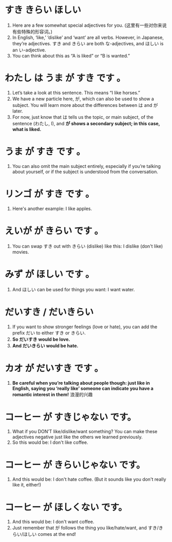 # すき  きらい  ほしい
1. Here are a few somewhat special adjectives for you. (这里有一些对你来说有些特殊的形容词。)
2. In English, ‘like,’ ‘dislike’ and ‘want’ are all verbs. However, in Japanese, they’re adjectives. すき and きらい are both な-adjectives, and ほしい is an い-adjective.
5. You can think about this as “A is liked” or “B is wanted.”

# わたし  は  うま  が  すき  です 。

1. Let’s take a look at this sentence. This means “I like horses.”
2. We have a new particle here, が, which can also be used to show a subject. You will learn more about the differences between は and が later.
3. For now, just know that は tells us the topic, or main subject, of the sentence (わたし, I), and **が shows a secondary subject; in this case, what is liked.**

# うま  が  すき  です 。

1. You can also omit the main subject entirely, especially if you’re talking about yourself, or if the subject is understood from the conversation.

# リンゴ  が  すき  です 。

1. Here's another example: I like apples.

# えいが  が  きらい  です 。

1. You can swap すき out with きらい (dislike) like this: I dislike (don't like) movies.

# みず  が  ほしい  です 。

1. And ほしい can be used for things you want: I want water.

# だいすき / だいきらい

1. If you want to show stronger feelings (love or hate), you can add the prefix だい to either すき or きらい.
2. **So だいすき would be love.**
3. **And だいきらい would be hate.**

# カオ  が  だいすき  です 。

1. **Be careful when you’re talking about people though: just like in English, saying you ‘really like’ someone can indicate you have a romantic interest in them!** 浪漫的兴趣

# コーヒー  が  すきじゃない です。

1. What if you DON’T like/dislike/want something? You can make these adjectives negative just like the others we learned previously.
2. So this would be: I don't like coffee.

# コーヒー が きらいじゃない です。

1. And this would be: I don't hate coffee. (But it sounds like you don't really like it, either!)  

# コーヒー が ほしくない です。         

1. And this would be: I don't want coffee.
2. Just remember that が follows the thing you like/hate/want, and すき/きらい/ほしい comes at the end!

